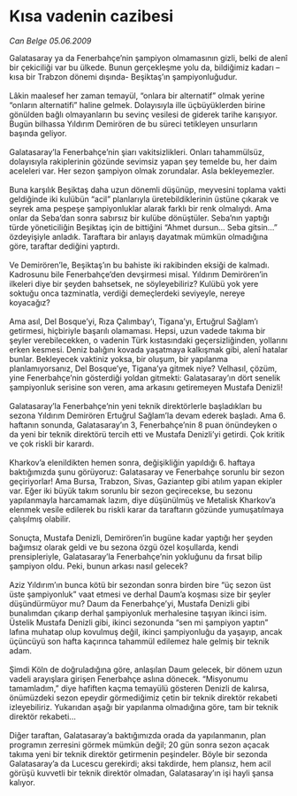 # Kısa vadenin cazibesi

*Can Belge 05.06.2009*

<div class="taraf_structure_2col_1zq">
<div class="margen_n">



 <p>Galatasaray ya da Fenerbahçe’nin şampiyon olmamasının gizli, belki de alenî bir çekiciliği var bu ülkede. Bunun gerçekleşme yolu da, bildiğimiz kadarı –kısa bir Trabzon dönemi dışında- Beşiktaş’ın şampiyonluğudur. <br/><br/>Lâkin maalesef her zaman temayül, “onlara bir alternatif” olmak yerine “onların alternatifi” haline gelmek. Dolayısıyla ille üçbüyüklerden birine gönülden bağlı olmayanların bu sevinç vesilesi de giderek tarihe karışıyor. Bugün bilhassa Yıldırım Demirören de bu süreci tetikleyen unsurların başında geliyor. <br/><br/>Galatasaray’la Fenerbahçe’nin şiarı vakitsizlikleri. Onları tahammülsüz, dolayısıyla rakiplerinin gözünde sevimsiz yapan şey temelde bu, her daim aceleleri var. Her sezon şampiyon olmak zorundalar. Asla bekleyemezler. <br/><br/>Buna karşılık Beşiktaş daha uzun dönemli düşünüp, meyvesini toplama vakti geldiğinde iki kulübün “acil” planlarıyla üretebildiklerinin üstüne çıkarak ve seyrek ama peşpeşe şampiyonluklar alarak farklı bir renk olmalıydı. Ama onlar da Seba’dan sonra sabırsız bir kulübe dönüştüler. Seba’nın yaptığı türde yöneticiliğin Beşiktaş için de bittiğini “Ahmet dursun... Seba gitsin...” özdeyişiyle anladık. Taraftara bir anlayış dayatmak mümkün olmadığına göre, taraftar dediğini yaptırdı. <br/><br/>Ve Demirören’le, Beşiktaş’ın bu bahiste iki rakibinden eksiği de kalmadı. Kadrosunu bile Fenerbahçe’den devşirmesi misal. Yıldırım Demirören’in ilkeleri diye bir şeyden bahsetsek, ne söyleyebiliriz? Kulübü yok yere soktuğu onca tazminatla, verdiği demeçlerdeki seviyeyle, nereye koyacağız? <br/><br/>Ama asıl, Del Bosque’yi, Rıza Çalımbay’ı, Tigana’yı, Ertuğrul Sağlam’ı getirmesi, hiçbiriyle başarılı olamaması. Hepsi, uzun vadede takıma bir şeyler verebilecekken, o vadenin Türk kıstasındaki geçersizliğinden, yollarını erken kesmesi. Deniz balığını kovada yaşatmaya kalkışmak gibi, alenî hatalar bunlar. Bekleyecek vaktiniz yoksa, bir oluşum, bir yapılanma planlamıyorsanız, Del Bosque’ye, Tigana’ya gitmek niye? Velhasıl, çözüm, yine Fenerbahçe’nin gösterdiği yoldan gitmekti: Galatasaray’ın dört senelik şampiyonluk serisine son veren, ama arkasını getiremeyen Mustafa Denizli! <br/><br/>Galatasaray’la Fenerbahçe’nin yeni teknik direktörlerle başladıkları bu sezona Yıldırım Demirören Ertuğrul Sağlam’la devam ederek başladı. Ama 6. haftanın sonunda, Galatasaray’ın 3, Fenerbahçe’nin 8 puan önündeyken o da yeni bir teknik direktörü tercih etti ve Mustafa Denizli’yi getirdi. Çok kritik ve çok riskli bir karardı. <br/><br/>Kharkov’a elenildikten hemen sonra, değişikliğin yapıldığı 6. haftaya baktığımızda şunu görüyoruz: Galatasaray ve Fenerbahçe sorunlu bir sezon geçiriyorlar! Ama Bursa, Trabzon, Sivas, Gaziantep gibi atılım yapan ekipler var. Eğer iki büyük takım sorunlu bir sezon geçirecekse, bu sezonu yapılanmayla harcamamak lazım, diye düşünülmüş ve Metalisk Kharkov’a elenmek vesile edilerek bu riskli karar da taraftarın gözünde yumuşatılmaya çalışılmış olabilir. <br/><br/>Sonuçta, Mustafa Denizli, Demirören’in bugüne kadar yaptığı her şeyden bağımsız olarak geldi ve bu sezona özgü özel koşullarda, kendi prensipleriyle, Galatasaray’la Fenerbahçe’nin yokluğunu da fırsat bilip şampiyon oldu. Peki, bunun arkası nasıl gelecek? <br/><br/>Aziz Yıldırım’ın bunca kötü bir sezondan sonra birden bire “üç sezon üst üste şampiyonluk” vaat etmesi ve derhal Daum’a koşması size bir şeyler düşündürmüyor mu? Daum da Fenerbahçe’yi, Mustafa Denizli gibi bunalımdan çıkarıp derhal şampiyonluk merhalesine taşıyan ikinci isim. Üstelik Mustafa Denizli gibi, ikinci sezonunda “sen mi şampiyon yaptın” lafına muhatap olup kovulmuş değil, ikinci şampiyonluğu da yaşayıp, ancak üçüncüyü son hafta kaçırınca tahammül edilemez hale gelmiş bir teknik adam. <br/><br/>Şimdi Köln de doğruladığına göre, anlaşılan Daum gelecek, bir dönem uzun vadeli arayışlara girişen Fenerbahçe aslına dönecek. “Misyonumu tamamladım,” diye hafiften kaçma temayülü gösteren Denizli de kalırsa, önümüzdeki sezon epeydir görmediğimiz çetin bir teknik direktör rekabeti izleyebiliriz. Yukarıdan aşağı bir yapılanma olmadığına göre, tam bir teknik direktör rekabeti... <br/><br/>Diğer taraftan, Galatasaray’a baktığımızda orada da yapılanmanın, plan programın zerresini görmek mümkün değil; 20 gün sonra sezon açacak takıma yeni bir teknik direktör getirmenin peşindeler. Böyle bir sezonda Galatasaray’a da Lucescu gerekirdi; aksi takdirde, hem plansız, hem acil görüşü kuvvetli bir teknik direktör olmadan, Galatasaray’ın işi hayli şansa kalıyor. </p>
<br/>
<br/>
<br/>



<br/>


<div id="taraf_not">
</div>

</div>


</div>
